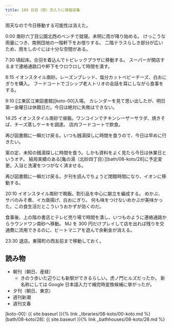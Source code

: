 ```yaml
---
title: 189 日目（雨）念入りに情報収集
---
```


雨天なので今日移動する可能性は消えた。

0:00 南砂六丁目公園北西のベンチで就寝。未明に雨が降り始める。
けっこうな雨量につき、南側団地の一階軒下をお借りする。
二階テラスらしき部分が広いため、雨をしのぐには十分な空間がある。

7:30 頃起床。合羽を着込んでトピレックプラザに移動する。
スーパーが開店するまで連絡通路口や軒下をウロウロして時間を潰す。

8:15 イオンスタイル南砂。レーズンブレッド、塩分カットベビーチーズ、白おにぎりを購入。
フードコートでゴシップ老人トリオの会話を耳にしながら食事をする。

9:10 [江東区江東図書館][koto-00]入場。
カレンダーを見て思い出したが、明日第一金曜日は休館日だ。今日は絶対に失敗はできない。

14:25 イオンスタイル南砂で昼飯。ワンコインでチキンシーザーサラダ、焼きそば、チーズ蒸しケーキを調達。
店内フードコートで飲食。

再び図書館に一瞬だけ戻る。いつも銭湯探しに時間を食うので、今日は早めに行きたい。

案の定、未知の銭湯探しに時間を食う。しかも資料をよく見たら今日は休業日というオチ。
結局実績のある[亀の湯（北砂四丁目）][bath/08-koto/28]に予定変更。入浴と洗濯をつつがなく済ませる。

再び図書館に一瞬だけ戻る。夕刊を読んでちょうど閉館時間になり、イオンに移動する。

20:10 イオンスタイル南砂で晩飯。割引品を中心に献立を編成する。
めかぶ、サバのみそ煮、イカ唐揚げ、白おにぎり。
何も味をつけないめかぶが美味かった。この食生活だとこういうおかずが効くのだ。

食事後、上の階の書店とテレビ売り場で時間を潰し、いつものように連絡通路からラウンドワン南砂へ移動。
MJ を 300 円だけプレイして店を出れば残りを交通費に流用できるのに、ビートマニアを遊んで余剰金が消える。

23:30 退店。東陽町の西友前まで移動しておく。

## 読み物

* 朝刊（朝日、産経）
  * きのう歩いた辺りにも新駅ができるらしい。虎ノ門ヒルズだったか。
    新名称にしては Google 日本語入力で補完時変換候補に挙がったが。
* 夕刊（朝日、東京）
* 週刊新潮
* 週刊文春

[koto-00]: {{ site.baseurl }}{% link _libraries/08-koto/00-koto.md %}
[bath/08-koto/28]: {{ site.baseurl }}{% link _bathhouses/08-koto/28.md %}
